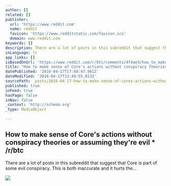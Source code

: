```yaml
---
author: []
related: []
publisher:
  url: 'https://www.reddit.com'
  name: reddit
  favicon: 'https://www.redditstatic.com/favicon.ico'
  domain: www.reddit.com
keywords: []
description: There are a lot of posts in this subreddit that suggest that Core is part of some evil conspiracy. This is both inaccurate and it hurts the...
inLanguage: lt
app_links: []
isBasedOnUrl: 'https://www.reddit.com/r/btc/comments/4f4ae3/how_to_make_sense_of_cores_actions_without/'
title: "How to make sense of Core's actions without conspiracy theories or assuming they're evil * /r/btc"
datePublished: '2016-04-17T17:48:47.961Z'
dateModified: '2016-04-17T13:48:55.813Z'
sourcePath: _posts/2016-04-17-how-to-make-sense-of-cores-actions-without-conspiracy-theor.md
published: true
inFeed: true
hasPage: false
inNav: false
_context: 'http://schema.org'
_type: MediaObject

---
```

<article style=""><h1>How to make sense of Core's actions without conspiracy theories or assuming they're evil * /r/btc</h1><p>There are a lot of posts in this subreddit that suggest that Core is part of some evil conspiracy. This is both inaccurate and it hurts the...</p><img src="https://www.redditstatic.com/icon.png" /></article>